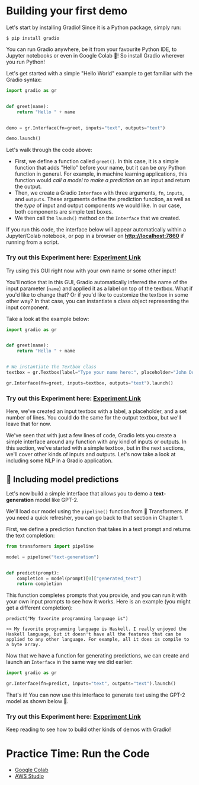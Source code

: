 # Building your first demo



Let's start by installing Gradio! Since it is a Python package, simply run:

`$ pip install gradio `

You can run Gradio anywhere, be it from your favourite Python IDE, to Jupyter notebooks or even in Google Colab 🤯!
So install Gradio wherever you run Python!

Let's get started with a simple "Hello World" example to get familiar with the Gradio syntax:

```py
import gradio as gr


def greet(name):
    return "Hello " + name


demo = gr.Interface(fn=greet, inputs="text", outputs="text")

demo.launch()
```

Let's walk through the code above:

- First, we define a function called `greet()`. In this case, it is a simple function that adds "Hello" before your name, but it can be *any* Python function in general. For example, in machine learning applications, this function would *call a model to make a prediction* on an input and return the output.
- Then, we create a Gradio `Interface` with three arguments, `fn`, `inputs`, and `outputs`. These arguments define the prediction function, as well as the _type_ of input and output components we would like. In our case, both components are simple text boxes.
- We then call the `launch()` method on the `Interface` that we created.

If you run this code, the interface below will appear automatically within a Jupyter/Colab notebook, or pop in a browser on **[http://localhost:7860](http://localhost:7860/)** if running from a script.

<h3>Try out this Experiment here: <a href="https://course-demos-hello-world.hf.space" target="_blank">Experiment Link</a> </h3>

Try using this GUI right now with your own name or some other input!

You'll notice that in this GUI, Gradio automatically inferred the name of the input parameter (`name`)
and applied it as a label on top of the textbox. What if you'd like to change that?
Or if you'd like to customize the textbox in some other way? In that case, you can
instantiate a class object representing the input component.

Take a look at the example below:

```py
import gradio as gr


def greet(name):
    return "Hello " + name


# We instantiate the Textbox class
textbox = gr.Textbox(label="Type your name here:", placeholder="John Doe", lines=2)

gr.Interface(fn=greet, inputs=textbox, outputs="text").launch()
```

<h3>Try out this Experiment here: <a href="https://course-demos-hello-world-custom.hf.space" target="_blank">Experiment Link</a> </h3>

Here, we've created an input textbox with a label, a placeholder, and a set number of lines.
You could do the same for the output textbox, but we'll leave that for now.

We've seen that with just a few lines of code, Gradio lets you create a simple interface around any function
with any kind of inputs or outputs. In this section, we've started with a
simple textbox, but in the next sections, we'll cover other kinds of inputs and outputs. Let's now take a look at including some NLP in a Gradio application.


## 🤖 Including model predictions

Let's now build a simple interface that allows you to demo a **text-generation** model like GPT-2.

We'll load our model using the `pipeline()` function from 🤗 Transformers.
If you need a quick refresher, you can go back to that section in Chapter 1.

First, we define a prediction function that takes in a text prompt and returns the text completion:

```py
from transformers import pipeline

model = pipeline("text-generation")


def predict(prompt):
    completion = model(prompt)[0]["generated_text"]
    return completion
```

This function completes prompts that you provide, and you can run it with your own input prompts to see how it works. Here is an example (you might get a different completion):

```
predict("My favorite programming language is")
```

```
>> My favorite programming language is Haskell. I really enjoyed the Haskell language, but it doesn't have all the features that can be applied to any other language. For example, all it does is compile to a byte array.
```

Now that we have a function for generating predictions, we can create and launch an `Interface` in the same way we did earlier:

```py
import gradio as gr

gr.Interface(fn=predict, inputs="text", outputs="text").launch()
```


That's it! You can now use this interface to generate text using the GPT-2 model as shown below 🤯.

<h3>Try out this Experiment here: <a href="https://course-demos-gpt-2.hf.space" target="_blank">Experiment Link</a> </h3>

Keep reading to see how to build other kinds of demos with Gradio!

# Practice Time: Run the Code

- [Google Colab](https://colab.research.google.com/github/huggingface/notebooks/blob/master/course/en/chapter9/section2.ipynb)
- [AWS Studio](https://studiolab.sagemaker.aws/import/github/huggingface/notebooks/blob/master/course/en/chapter9/section2.ipynb)
